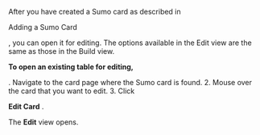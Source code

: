 

After you have created a Sumo card as described in

Adding a Sumo Card

, you can open it for editing. The options available in the Edit view are the same as those in the Build view.


**To open an existing table for editing,**

. Navigate to the card page where the Sumo card is found.
2. Mouse over the card that you want to edit.
3. Click

>
 **Edit Card**
 .


 The
 **Edit**
 view opens.


